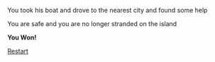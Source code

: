 You took his boat and drove to the nearest city and found some help

You are safe and you are no longer stranded on the island

**You Won!**

[Restart](../situations/startgame.md)